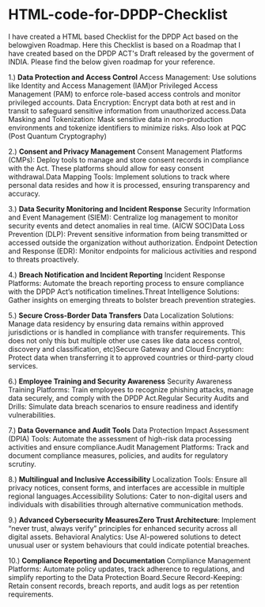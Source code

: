 # HTML-code-for-DPDP-Checklist
I have created a HTML based Checklist for the DPDP Act based on the belowgiven Roadmap.
Here this Checklist is based on a Roadmap that I have created based on the DPDP ACT's Draft released by the goverment of INDIA.
Please find the below given roadmap for your reference.

1.) **Data Protection and Access Control** Access Management: Use solutions like Identity and Access Management (IAM)or Privileged Access Management (PAM) to enforce role-based access controls and monitor privileged accounts. Data Encryption: Encrypt data both at rest and in transit to safeguard sensitive information from unauthorized access.Data Masking and Tokenization: Mask sensitive data in non-production environments and tokenize identifiers to minimize risks. Also look at PQC (Post Quantum Cryptography)

2.) **Consent and Privacy Management** Consent Management Platforms (CMPs): Deploy tools to manage and store consent records in compliance with the Act. These platforms should allow for easy consent withdrawal.Data Mapping Tools: Implement solutions to track where personal data resides and how it is processed, ensuring transparency and accuracy.

3.) **Data Security Monitoring and Incident Response** Security Information and Event Management (SIEM): Centralize log management to monitor security events and detect anomalies in real time. (AICW SOC)Data Loss Prevention (DLP): Prevent sensitive information from being transmitted or accessed outside the organization without authorization. Endpoint Detection and Response (EDR): Monitor endpoints for malicious activities and respond to threats proactively.

4.) **Breach Notification and Incident Reporting** Incident Response Platforms: Automate the breach reporting process to ensure compliance with the DPDP Act’s notification timelines.Threat Intelligence Solutions: Gather insights on emerging threats to bolster breach prevention strategies.

5.) **Secure Cross-Border Data Transfers** Data Localization Solutions: Manage data residency by ensuring data remains within approved jurisdictions or is handled in compliance with transfer requirements. This does not only this but multiple other use cases like data access control, discovery and classification, etc)Secure Gateway and Cloud Encryption: Protect data when transferring it to approved countries or third-party cloud services.

6.) **Employee Training and Security Awareness** Security Awareness Training Platforms: Train employees to recognize phishing attacks, manage data securely, and comply with the DPDP Act.Regular Security Audits and Drills: Simulate data breach scenarios to ensure readiness and identify vulnerabilities.

7.) **Data Governance and Audit Tools** Data Protection Impact Assessment (DPIA) Tools: Automate the assessment of high-risk data processing activities and ensure compliance.Audit Management Platforms: Track and document compliance measures, policies, and audits for regulatory scrutiny.

8.) **Multilingual and Inclusive Accessibility** Localization Tools: Ensure all privacy notices, consent forms, and interfaces are accessible in multiple regional languages.Accessibility Solutions: Cater to non-digital users and individuals with disabilities through alternative communication methods.

9.) **Advanced Cybersecurity MeasuresZero Trust Architecture**: Implement “never trust, always verify” principles for enhanced security across all digital assets. Behavioral Analytics: Use AI-powered solutions to detect unusual user or system behaviours that could indicate potential breaches. 

10.) **Compliance Reporting and Documentation** Compliance Management Platforms: Automate policy updates, track adherence to regulations, and simplify reporting to the Data Protection Board.Secure Record-Keeping: Retain consent records, breach reports, and audit logs as per retention requirements.
